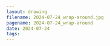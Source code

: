 ```yaml
---
layout: drawing
filename: 2024-07-24_wrap-around.jpg
pagename: 2024-07-24_wrap-around
date: 2024-07-24
tags:
---
```


